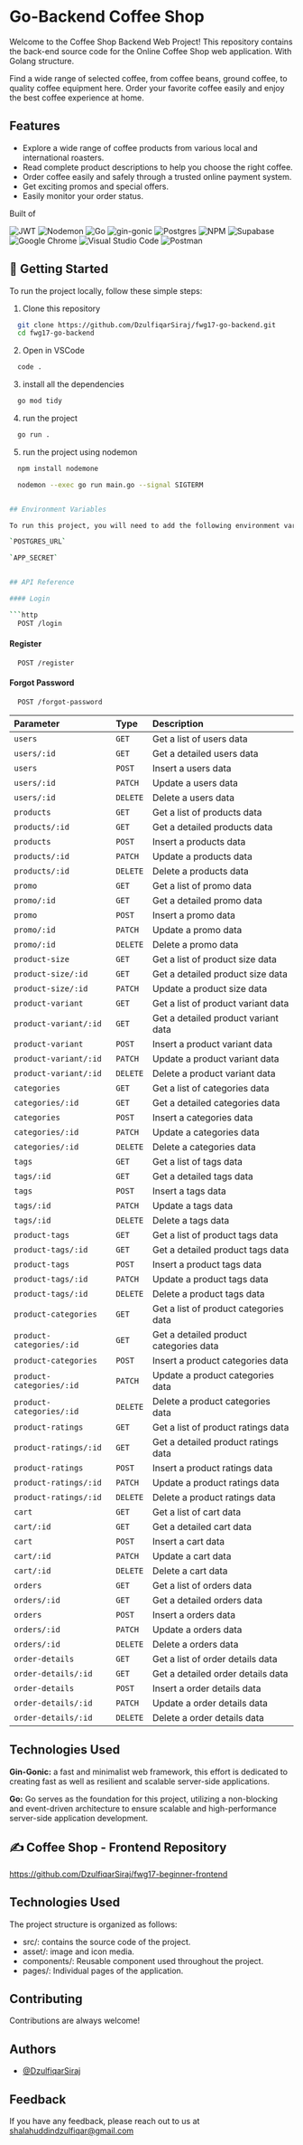 # Go-Backend Coffee Shop

Welcome to the Coffee Shop Backend Web Project! This repository contains the back-end source code for the Online Coffee Shop web application. With Golang structure.

Find a wide range of selected coffee, from coffee beans, ground coffee, to quality coffee equipment here. Order your favorite coffee easily and enjoy the best coffee experience at home.


## Features

- Explore a wide range of coffee products from various local and international roasters.
- Read complete product descriptions to help you choose the right coffee.
- Order coffee easily and safely through a trusted online payment system.
- Get exciting promos and special offers.
- Easily monitor your order status.

Built of

![JWT](https://img.shields.io/badge/JWT-black?style=for-the-badge&logo=JSON%20web%20tokens)
![Nodemon](https://img.shields.io/badge/NODEMON-%23323330.svg?style=for-the-badge&logo=nodemon&logoColor=%BBDEAD)
![Go](https://img.shields.io/badge/Go-blue?style=for-the-badge&logo=go&logoColor=white)
![gin-gonic](https://img.shields.io/badge/gin-1DA1F2?style=for-the-badge&logo=gin&logoColor=white)
![Postgres](https://img.shields.io/badge/postgres-%23316192.svg?style=for-the-badge&logo=postgresql&logoColor=white)
![NPM](https://img.shields.io/badge/NPM-%23CB3837.svg?style=for-the-badge&logo=npm&logoColor=white)
![Supabase](https://img.shields.io/badge/Supabase-3ECF8E?style=for-the-badge&logo=supabase&logoColor=white)
![Google Chrome](https://img.shields.io/badge/Google%20Chrome-4285F4?style=for-the-badge&logo=GoogleChrome&logoColor=white)
![Visual Studio Code](https://img.shields.io/badge/Visual%20Studio%20Code-0078d7.svg?style=for-the-badge&logo=visual-studio-code&logoColor=white)
![Postman](https://img.shields.io/badge/Postman-FF6C37?style=for-the-badge&logo=postman&logoColor=white)


## 📌 Getting Started

To run the project locally, follow these simple steps:

1. Clone this repository
```sh
  git clone https://github.com/DzulfiqarSiraj/fwg17-go-backend.git
  cd fwg17-go-backend
```

2. Open in VSCode
```sh
  code .
```

3. install all the dependencies
```sh
  go mod tidy
```

4. run the project
```sh
  go run .
```

5. run the project using nodemon
```sh
  npm install nodemone
```
```sh
  nodemon --exec go run main.go --signal SIGTERM


## Environment Variables

To run this project, you will need to add the following environment variables to your .env file

`POSTGRES_URL`

`APP_SECRET`


## API Reference

#### Login

```http
  POST /login
```
#### Register

```http
  POST /register
```
#### Forgot Password

```http
  POST /forgot-password
```

| Parameter | Type     | Description                |
| :-------- | :------- | :------------------------- |
| `users` | `GET` | Get a list of users data |
| `users/:id` | `GET` | Get a detailed users data |
| `users` | `POST` | Insert a users data |
| `users/:id` | `PATCH` | Update a users data |
| `users/:id` | `DELETE` | Delete a users data |
| `products` | `GET` | Get a list of products data |
| `products/:id` | `GET` | Get a detailed products data |
| `products` | `POST` | Insert a products data |
| `products/:id` | `PATCH` | Update a products data |
| `products/:id` | `DELETE` | Delete a products data |
| `promo` | `GET` | Get a list of promo data |
| `promo/:id` | `GET` | Get a detailed promo data |
| `promo` | `POST` | Insert a promo data |
| `promo/:id` | `PATCH` | Update a promo data |
| `promo/:id` | `DELETE` | Delete a promo data |
| `product-size` | `GET` | Get a list of product size data |
| `product-size/:id` | `GET` | Get a detailed product size data |
| `product-size/:id` | `PATCH` | Update a product size data |
| `product-variant` | `GET` | Get a list of product variant data |
| `product-variant/:id` | `GET` | Get a detailed product variant data |
| `product-variant` | `POST` | Insert a product variant data |
| `product-variant/:id` | `PATCH` | Update a product variant data |
| `product-variant/:id` | `DELETE` | Delete a product variant data |
| `categories` | `GET` | Get a list of categories data |
| `categories/:id` | `GET` | Get a detailed categories data |
| `categories` | `POST` | Insert a categories data |
| `categories/:id` | `PATCH` | Update a categories data |
| `categories/:id` | `DELETE` | Delete a categories data |
| `tags` | `GET` | Get a list of tags data |
| `tags/:id` | `GET` | Get a detailed tags data |
| `tags` | `POST` | Insert a tags data |
| `tags/:id` | `PATCH` | Update a tags data |
| `tags/:id` | `DELETE` | Delete a tags data |
| `product-tags` | `GET` | Get a list of product tags data |
| `product-tags/:id` | `GET` | Get a detailed product tags data |
| `product-tags` | `POST` | Insert a product tags data |
| `product-tags/:id` | `PATCH` | Update a product tags data |
| `product-tags/:id` | `DELETE` | Delete a product tags data |
| `product-categories` | `GET` | Get a list of product categories data |
| `product-categories/:id` | `GET` | Get a detailed product categories data |
| `product-categories` | `POST` | Insert a product categories data |
| `product-categories/:id` | `PATCH` | Update a product categories data |
| `product-categories/:id` | `DELETE` | Delete a product categories data |
| `product-ratings` | `GET` | Get a list of product ratings data |
| `product-ratings/:id` | `GET` | Get a detailed product ratings data |
| `product-ratings` | `POST` | Insert a product ratings data |
| `product-ratings/:id` | `PATCH` | Update a product ratings data |
| `product-ratings/:id` | `DELETE` | Delete a product ratings data |
| `cart` | `GET` | Get a list of cart data |
| `cart/:id` | `GET` | Get a detailed cart data |
| `cart` | `POST` | Insert a cart data |
| `cart/:id` | `PATCH` | Update a cart data |
| `cart/:id` | `DELETE` | Delete a cart data |
| `orders` | `GET` | Get a list of orders data |
| `orders/:id` | `GET` | Get a detailed orders data |
| `orders` | `POST` | Insert a orders data |
| `orders/:id` | `PATCH` | Update a orders data |
| `orders/:id` | `DELETE` | Delete a orders data |
| `order-details` | `GET` | Get a list of order details data |
| `order-details/:id` | `GET` | Get a detailed order details data |
| `order-details` | `POST` | Insert a order details data |
| `order-details/:id` | `PATCH` | Update a order details data |
| `order-details/:id` | `DELETE` | Delete a order details data |

## Technologies Used

**Gin-Gonic:** a fast and minimalist web framework, this effort is dedicated to creating fast as well as resilient and scalable server-side applications.

**Go:** Go serves as the foundation for this project, utilizing a non-blocking and event-driven architecture to ensure scalable and high-performance server-side application development.

## ✍️ Coffee Shop - Frontend Repository
https://github.com/DzulfiqarSiraj/fwg17-beginner-frontend

## Technologies Used

The project structure is organized as follows: 
- src/: contains the source code of the project.
- asset/: image and icon media.
- components/: Reusable component used throughout the project.
- pages/: Individual pages of the application.


## Contributing

Contributions are always welcome!

## Authors

- [@DzulfiqarSiraj](https://github.com/DzulfiqarSiraj)

## Feedback

If you have any feedback, please reach out to us at shalahuddindzulfiqar@gmail.com
